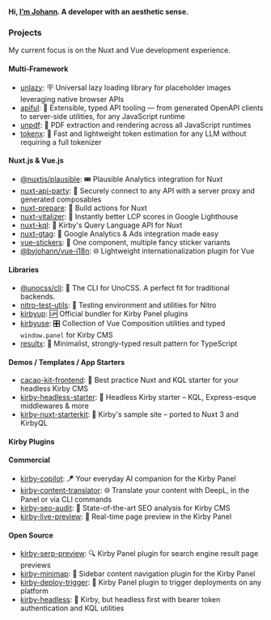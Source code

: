 **Hi, [I’m Johann](https://byjohann.link). A developer with an aesthetic sense.**

### Projects

My current focus is on the Nuxt and Vue development experience.

#### Multi-Framework

- [unlazy](https://github.com/johannschopplich/unlazy): 🪧 Universal lazy loading library for placeholder images leveraging native browser APIs
- [apiful](https://github.com/johannschopplich/apiful): 🍷 Extensible, typed API tooling — from generated OpenAPI clients to server-side utilities, for any JavaScript runtime
- [unpdf](https://github.com/unjs/unpdf): 📄 PDF extraction and rendering across all JavaScript runtimes
- [tokenx](https://github.com/johannschopplich/tokenx): 📐 Fast and lightweight token estimation for any LLM without requiring a full tokenizer

#### Nuxt.js & Vue.js

- [@nuxtjs/plausible](https://github.com/nuxt-modules/plausible): 🎟️ Plausible Analytics integration for Nuxt
- [nuxt-api-party](https://nuxt-api-party.byjohann.dev): 🐬 Securely connect to any API with a server proxy and generated composables
- [nuxt-prepare](https://nuxt-prepare.byjohann.dev): 🦎 Build actions for Nuxt
- [nuxt-vitalizer](https://github.com/johannschopplich/nuxt-vitalizer): 🪿 Instantly better LCP scores in Google Lighthouse
- [nuxt-kql](https://nuxt-kql.byjohann.dev): 🫧 Kirby's Query Language API for Nuxt
- [nuxt-gtag](https://github.com/johannschopplich/nuxt-gtag): 🔸 Google Analytics & Ads integration made easy
- [vue-stickers](https://github.com/johannschopplich/vue-stickers): 🍦 One component, multiple fancy sticker variants
- [@byjohann/vue-i18n](https://github.com/johannschopplich/vue-i18n): 🌐 Lightweight internationalization plugin for Vue

#### Libraries

- [@unocss/cli](https://github.com/unocss/unocss/tree/main/packages/cli): 🎨 The CLI for UnoCSS. A perfect fit for traditional backends.
- [nitro-test-utils](https://github.com/johannschopplich/nitro-test-utils): 🧪 Testing environment and utilities for Nitro
- [kirbyup](https://github.com/johannschopplich/kirbyup): 🆙 Official bundler for Kirby Panel plugins
- [kirbyuse](https://github.com/johannschopplich/kirbyuse): 🎛️ Collection of Vue Composition utilities and typed `window.panel` for Kirby CMS
- [resultx](https://github.com/johannschopplich/resultx): 🤝 Minimalist, strongly-typed result pattern for TypeScript

#### Demos / Templates / App Starters

- [cacao-kit-frontend](https://github.com/johannschopplich/cacao-kit-frontend): 🍫 Best practice Nuxt and KQL starter for your headless Kirby CMS
- [kirby-headless-starter](https://github.com/johannschopplich/kirby-headless-starter): 🦭 Headless Kirby starter – KQL, Express-esque middlewares & more
- [kirby-nuxt-starterkit](https://github.com/johannschopplich/kirby-nuxt-starterkit): 💚 Kirby's sample site – ported to Nuxt 3 and KirbyQL

#### Kirby Plugins

#### Commercial

- [kirby-copilot](https://kirbycopilot.com): 🪁 Your everyday AI companion for the Kirby Panel
- [kirby-content-translator](https://kirby.tools/content-translator): 🌐 Translate your content with DeepL, in the Panel or via CLI commands
- [kirby-seo-audit](https://kirbyseo.com): 🏃 State-of-the-art SEO analysis for Kirby CMS
- [kirby-live-preview](https://kirby.tools/live-preview): 🪩 Real-time page preview in the Kirby Panel

#### Open Source

- [kirby-serp-preview](https://github.com/johannschopplich/kirby-serp-preview): 🔍 Kirby Panel plugin for search engine result page previews
- [kirby-minimap](https://github.com/johannschopplich/kirby-minimap): 🧭 Sidebar content navigation plugin for the Kirby Panel
- [kirby-deploy-trigger](https://github.com/johannschopplich/kirby-deploy-trigger): 🚀 Kirby Panel plugin to trigger deployments on any platform
- [kirby-headless](https://github.com/johannschopplich/kirby-headless): 🦭 Kirby, but headless first with bearer token authentication and KQL utilities
